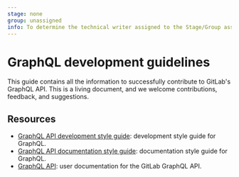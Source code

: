 ```yaml
---
stage: none
group: unassigned
info: To determine the technical writer assigned to the Stage/Group associated with this page, see https://about.gitlab.com/handbook/engineering/ux/technical-writing/#assignments
---
```


# GraphQL development guidelines

This guide contains all the information to successfully contribute to GitLab's
GraphQL API. This is a living document, and we welcome contributions,
feedback, and suggestions.

## Resources

- [GraphQL API development style guide](../api_graphql_styleguide.md): development style guide for
  GraphQL.
- [GraphQL API documentation style guide](../documentation/graphql_styleguide.md): documentation
  style guide for GraphQL.
- [GraphQL API](../../api/graphql/index.md): user documentation for the GitLab GraphQL API.

